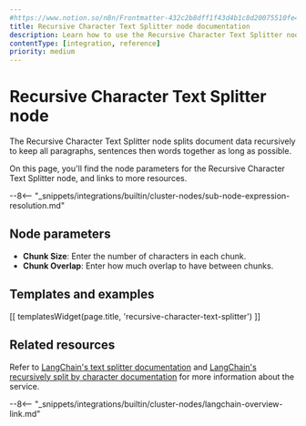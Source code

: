 ```yaml
---
#https://www.notion.so/n8n/Frontmatter-432c2b8dff1f43d4b1c8d20075510fe4
title: Recursive Character Text Splitter node documentation
description: Learn how to use the Recursive Character Text Splitter node in n8n. Follow technical documentation to integrate Recursive Character Text Splitter node into your workflows.
contentType: [integration, reference]
priority: medium
---
```


# Recursive Character Text Splitter node

The Recursive Character Text Splitter node splits document data recursively to keep all paragraphs, sentences then words together as long as possible.

On this page, you'll find the node parameters for the Recursive Character Text Splitter node, and links to more resources.

--8<-- "_snippets/integrations/builtin/cluster-nodes/sub-node-expression-resolution.md"

## Node parameters

* **Chunk Size**: Enter the number of characters in each chunk.
* **Chunk Overlap**: Enter how much overlap to have between chunks.

## Templates and examples

<!-- see https://www.notion.so/n8n/Pull-in-templates-for-the-integrations-pages-37c716837b804d30a33b47475f6e3780 -->
[[ templatesWidget(page.title, 'recursive-character-text-splitter') ]]

## Related resources

Refer to [LangChain's text splitter documentation](https://js.langchain.com/docs/concepts/text_splitters) and [LangChain's recursively split by character documentation](https://v03.api.js.langchain.com/classes/langchain.text_splitter.RecursiveCharacterTextSplitter.html) for more information about the service.

--8<-- "_snippets/integrations/builtin/cluster-nodes/langchain-overview-link.md"

